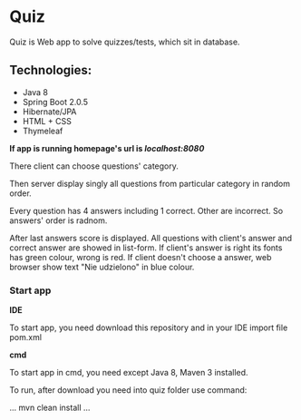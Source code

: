 # Quiz
Quiz is Web app to solve quizzes/tests, which sit in database. 

## Technologies:
* Java 8
* Spring Boot 2.0.5
* Hibernate/JPA
* HTML + CSS
* Thymeleaf

**If app is running homepage's url is *localhost:8080***

There client can choose questions' category.

Then server display singly all questions from particular category in random order.

Every question has 4 answers including 1 correct. Other are incorrect. So answers' order is radnom.

After last answers score is displayed. All questions with client's answer and correct answer are showed in list-form. If client's answer is right its fonts has green colour, wrong is red. If client doesn't choose a answer, web browser show text "Nie udzielono" in blue colour.

### Start app

**IDE**

To start app, you need download this repository and in your IDE import file pom.xml 

**cmd**

To start app in cmd, you need except Java 8, Maven 3 installed.

To run, after download you need into quiz folder use command:

...
mvn clean install
...




